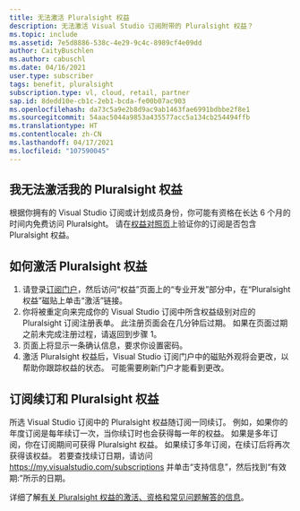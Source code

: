 ```yaml
---
title: 无法激活 Pluralsight 权益
description: 无法激活 Visual Studio 订阅附带的 Pluralsight 权益？
ms.topic: include
ms.assetid: 7e5d8886-538c-4e29-9c4c-8989cf4e09dd
author: CaityBuschlen
ms.author: cabuschl
ms.date: 04/16/2021
user.type: subscriber
tags: benefit, pluralsight
subscription.type: vl, cloud, retail, partner
sap.id: 8dedd10e-cb1c-2eb1-bcda-fe00b07ac903
ms.openlocfilehash: da73c5a9e2b8d9ac9ab1463fae6991bdbbe2f8e1
ms.sourcegitcommit: 54aac5044a9853a435577acc5a134cb254494ffb
ms.translationtype: HT
ms.contentlocale: zh-CN
ms.lasthandoff: 04/17/2021
ms.locfileid: "107590045"
---
```

## <a name="im-unable-to-activate-my-pluralsight-benefit"></a>我无法激活我的 Pluralsight 权益

根据你拥有的 Visual Studio 订阅或计划成员身份，你可能有资格在长达 6 个月的时间内免费访问 Pluralsight。 请在[权益对照页](https://visualstudio.microsoft.com/vs/benefits/#azure?cat=visual-studio-enterprise-subscription)上验证你的订阅是否包含 Pluralsight 权益。

## <a name="how-to-activate-your-pluralsight-benefit"></a>如何激活 Pluralsight 权益
  
1. 请登录[订阅门户](https://my.visualstudio.com/benefits)，然后访问“权益”页面上的“专业开发”部分中，在“Pluralsight 权益”磁贴上单击“激活”链接。 
1. 你将被重定向来完成你的 Visual Studio 订阅中所含权益级别对应的 Pluralsight 订阅注册表单。 此注册页面会在几分钟后过期。 如果在页面过期之前未完成注册过程，请返回到步骤 1。
1. 页面上将显示一条确认信息，要求你设置密码。 
1. 激活 Pluralsight 权益后，Visual Studio 订阅门户中的磁贴外观将会更改，以帮助你跟踪权益的状态。 可能需要刷新门户才能看到更改。 

## <a name="subscriptions-renewal-and-the-pluralsight-benefit"></a>订阅续订和 Pluralsight 权益
所选 Visual Studio 订阅中的 Pluralsight 权益随订阅一同续订。 例如，如果你的年度订阅是每年续订一次，当你续订时也会获得每一年的权益。 如果是多年订阅，你在订阅期间可获得 Pluralsight 权益。 如果续订多年订阅，在续订后将再次获得该权益。   若要查找续订日期，请访问 <https://my.visualstudio.com/subscriptions> 并单击“支持信息”，然后找到“有效期:”所示的日期。 

详细了解[有关 Pluralsight 权益的激活、资格和常见问题解答的信息](https://docs.microsoft.com/visualstudio/subscriptions/vs-pluralsight)。  